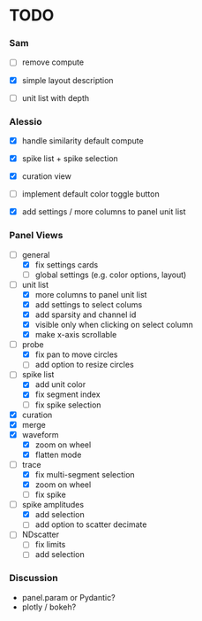 # TODO

### Sam
- [ ] remove compute
- [x] simple layout description
- [ ] unit list with depth


### Alessio
- [x] handle similarity default compute
- [x] spike list + spike selection
- [x] curation view
- [ ] implement default color toggle button
- [x] add settings / more columns to panel unit list


### Panel Views
- [ ] general
  - [x] fix settings cards
  - [ ] global settings (e.g. color options, layout)
- [ ] unit list
    - [x] more columns to panel unit list
    - [x] add settings to select colums
    - [x] add sparsity and channel id
    - [x] visible only when clicking on select column
    - [x] make x-axis scrollable
- [ ] probe
  - [x] fix pan to move circles
  - [ ] add option to resize circles
- [ ] spike list
  - [x] add unit color 
  - [x] fix segment index
  - [ ] fix spike selection
- [x] curation
- [x] merge
- [x] waveform
  - [x] zoom on wheel 
  - [x] flatten mode
- [ ] trace
  - [x] fix multi-segment selection 
  - [x] zoom on wheel 
  - [ ] fix spike 
- [ ] spike amplitudes
  - [x] add selection
  - [ ] add option to scatter decimate
- [ ] NDscatter
  - [ ] fix limits
  - [ ] add selection

### Discussion
* panel.param or Pydantic?
* plotly / bokeh?
